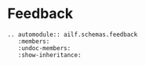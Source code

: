 # Feedback

```{eval-rst}
.. automodule:: ailf.schemas.feedback
   :members:
   :undoc-members:
   :show-inheritance:
```
